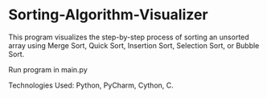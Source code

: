 # Sorting-Algorithm-Visualizer

This program visualizes the step-by-step process of sorting an unsorted array using Merge Sort, Quick Sort, Insertion Sort, Selection Sort, or Bubble Sort.

Run program in main.py

Technologies Used: Python, PyCharm, Cython, C.
